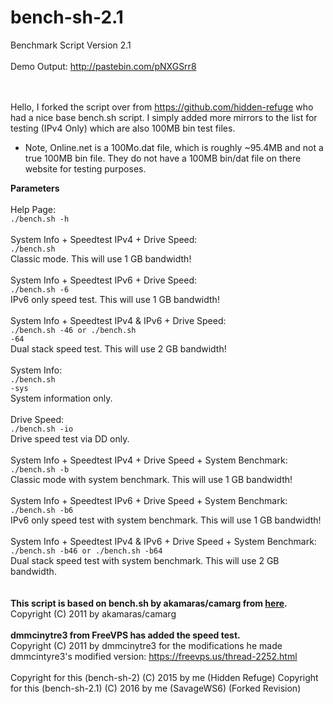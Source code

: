 # bench-sh-2.1
Benchmark Script Version 2.1<br /><br />
Demo Output: http://pastebin.com/pNXGSrr8<br /><br /><br />

Hello, I forked the script over from https://github.com/hidden-refuge who had a nice base bench.sh script. I simply added more mirrors to the list for testing (IPv4 Only) which are also 100MB bin test files.

* Note, Online.net is a 100Mo.dat file, which is roughly ~95.4MB and not a true 100MB bin file. They do not have a 100MB bin/dat file on there website for testing purposes. 

<strong>Parameters</strong><br /><br />
Help Page:<br />
<code>./bench.sh -h</code><br /><br />
System Info + Speedtest IPv4 + Drive Speed:<br />
<code>./bench.sh</code><br />
Classic mode. This will use 1 GB bandwidth!<br /><br />
System Info + Speedtest IPv6 + Drive Speed:<br />
<code>./bench.sh -6</code><br />
IPv6 only speed test. This will use 1 GB bandwidth!<br /><br />
System Info + Speedtest IPv4 & IPv6 + Drive Speed:<br />
<code>./bench.sh -46 or ./bench.sh -64</code><br />
Dual stack speed test. This will use 2 GB bandwidth!<br /><br />
System Info:<br />
<code>./bench.sh -sys</code><br />
System information only.<br /><br />
Drive Speed:<br />
<code>./bench.sh -io</code><br />
Drive speed test via DD only.<br /><br />
System Info + Speedtest IPv4 + Drive Speed + System Benchmark:<br />
<code>./bench.sh -b</code><br />
Classic mode with system benchmark. This will use 1 GB bandwidth!<br /><br />
System Info + Speedtest IPv6 + Drive Speed + System Benchmark:<br />
<code>./bench.sh -b6</code><br />
IPv6 only speed test with system benchmark. This will use 1 GB bandwidth!<br /><br />
System Info + Speedtest IPv4 & IPv6 + Drive Speed + System Benchmark:<br />
<code>./bench.sh -b46 or ./bench.sh -b64</code><br />
Dual stack speed test with system benchmark. This will use 2 GB bandwidth.<br /><br /><br />
<strong>This script is based on bench.sh by akamaras/camarg from <a href="http://www.akamaras.com/linux/linux-server-info-script/">here</a>.</strong><br />
Copyright (C) 2011 by akamaras/camarg<br /><br />
<strong>dmmcinytre3 from FreeVPS has added the speed test.</strong><br />
Copyright (C) 2011 by dmmcinytre3 for the modifications he made<br />
dmmcintyre3's modified version: https://freevps.us/thread-2252.html<br /><br />
Copyright for this (bench-sh-2) (C) 2015 by me (Hidden Refuge)
Copyright for this (bench-sh-2.1) (C) 2016 by me (SavageWS6) (Forked Revision)
